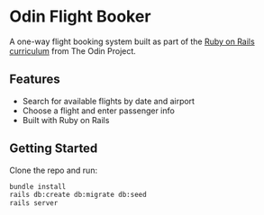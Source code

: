 # Odin Flight Booker

A one-way flight booking system built as part of the [Ruby on Rails curriculum](https://www.theodinproject.com/lessons/ruby-on-rails-flight-booker) from The Odin Project.

## Features

- Search for available flights by date and airport
- Choose a flight and enter passenger info
- Built with Ruby on Rails

## Getting Started

Clone the repo and run:

```bash
bundle install
rails db:create db:migrate db:seed
rails server
